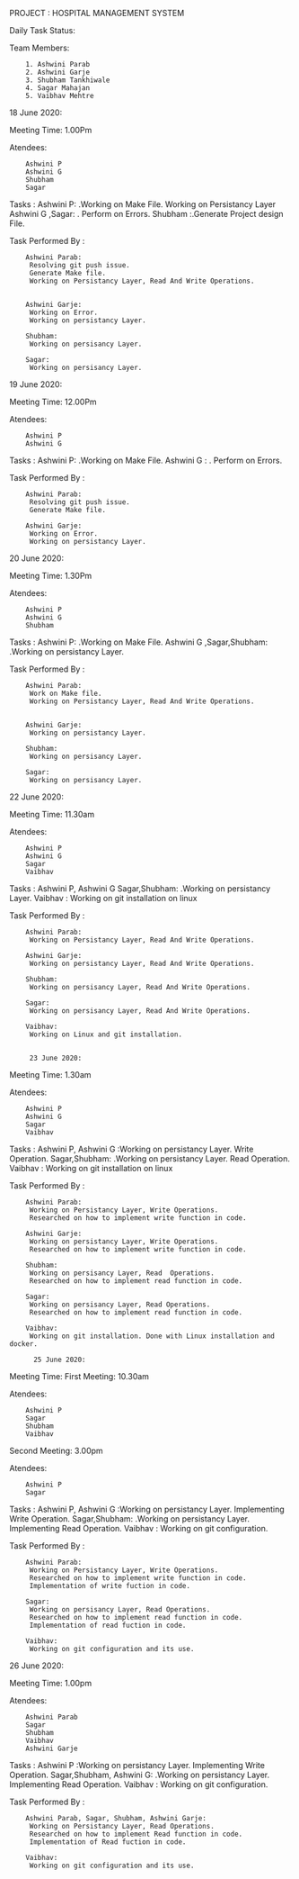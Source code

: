 
PROJECT : HOSPITAL MANAGEMENT SYSTEM

Daily Task Status:

Team Members:

        1. Ashwini Parab
        2. Ashwini Garje
        3. Shubham Tankhiwale
        4. Sagar Mahajan 
        5. Vaibhav Mehtre
        
     
18 June 2020:

Meeting Time: 1.00Pm

Atendees:

        Ashwini P
        Ashwini G
        Shubham
        Sagar
        
Tasks :  Ashwini P: .Working on Make File. Working on Persistancy Layer
         Ashwini G ,Sagar: . Perform on Errors. 
         Shubham :.Generate Project design File.

Task Performed By :

        Ashwini Parab:
         Resolving git push issue. 
         Generate Make file.
         Working on Persistancy Layer, Read And Write Operations.
         
         
        Ashwini Garje:
         Working on Error.
         Working on persistancy Layer.
         
        Shubham:
         Working on persisancy Layer.
         
        Sagar:
         Working on persisancy Layer. 
      
  
  
  19 June 2020:

Meeting Time: 12.00Pm

Atendees:

        Ashwini P
        Ashwini G
        
Tasks :  Ashwini P: .Working on Make File. 
         Ashwini G : . Perform on Errors. 
        

Task Performed By :

        Ashwini Parab:
         Resolving git push issue. 
         Generate Make file.
        
        Ashwini Garje:
         Working on Error.
         Working on persistancy Layer. 
 
20 June 2020:

Meeting Time: 1.30Pm

Atendees:

        Ashwini P
        Ashwini G
        Shubham
        
Tasks :  Ashwini P: .Working on Make File.
 Ashwini G ,Sagar,Shubham: .Working on persistancy Layer.  

Task Performed By :

        Ashwini Parab: 
         Work on Make file.
         Working on Persistancy Layer, Read And Write Operations.
         
         
        Ashwini Garje:
         Working on persistancy Layer.
         
        Shubham:
         Working on persisancy Layer.
         
        Sagar:
         Working on persisancy Layer. 

22 June 2020:

Meeting Time: 11.30am

Atendees:

        Ashwini P
        Ashwini G
        Sagar
        Vaibhav
        
Tasks :  Ashwini P, Ashwini G Sagar,Shubham: .Working on persistancy Layer. 
         Vaibhav : Working on git installation on linux

Task Performed By :

        Ashwini Parab:
         Working on Persistancy Layer, Read And Write Operations.
     
        Ashwini Garje:
         Working on persistancy Layer, Read And Write Operations.
         
        Shubham:
         Working on persisancy Layer, Read And Write Operations.
         
        Sagar:
         Working on persisancy Layer, Read And Write Operations.
         
        Vaibhav:
         Working on Linux and git installation.
         
         
         23 June 2020:

Meeting Time: 1.30am

Atendees:

        Ashwini P
        Ashwini G
        Sagar
        Vaibhav
        
Tasks :  Ashwini P, Ashwini G :Working on persistancy Layer. Write Operation.
         Sagar,Shubham: .Working on persistancy Layer. Read Operation.
         Vaibhav : Working on git installation on linux

Task Performed By :

        Ashwini Parab:
         Working on Persistancy Layer, Write Operations.
         Researched on how to implement write function in code.
     
        Ashwini Garje:
         Working on persistancy Layer, Write Operations.
         Researched on how to implement write function in code.
         
        Shubham:
         Working on persisancy Layer, Read  Operations.
         Researched on how to implement read function in code.
         
        Sagar:
         Working on persisancy Layer, Read Operations.
         Researched on how to implement read function in code.
         
        Vaibhav:
         Working on git installation. Done with Linux installation and docker.
         
          25 June 2020:

Meeting Time: 
First Meeting: 10.30am 

Atendees:

        Ashwini P
        Sagar
        Shubham
        Vaibhav
        
Second Meeting: 3.00pm

Atendees:

        Ashwini P
        Sagar
        
        
Tasks :  Ashwini P, Ashwini G :Working on persistancy Layer. Implementing Write Operation.
         Sagar,Shubham: .Working on persistancy Layer. Implementing Read Operation.
         Vaibhav : Working on git configuration.

Task Performed By :

        Ashwini Parab:
         Working on Persistancy Layer, Write Operations.
         Researched on how to implement write function in code.
         Implementation of write fuction in code. 
         
        Sagar:
         Working on persisancy Layer, Read Operations.
         Researched on how to implement read function in code.
         Implementation of read fuction in code. 
         
        Vaibhav:
         Working on git configuration and its use.


 26 June 2020:

Meeting Time:  1.00pm 

Atendees:

        Ashwini Parab
        Sagar
        Shubham
        Vaibhav
        Ashwini Garje
        

        
        
Tasks :  Ashwini P :Working on persistancy Layer. Implementing Write Operation.
         Sagar,Shubham, Ashwini G: .Working on persistancy Layer. Implementing Read Operation.
         Vaibhav : Working on git configuration.

Task Performed By :

        Ashwini Parab, Sagar, Shubham, Ashwini Garje:
         Working on Persistancy Layer, Read Operations.
         Researched on how to implement Read function in code.
         Implementation of Read fuction in code. 
          
        Vaibhav:
         Working on git configuration and its use.
